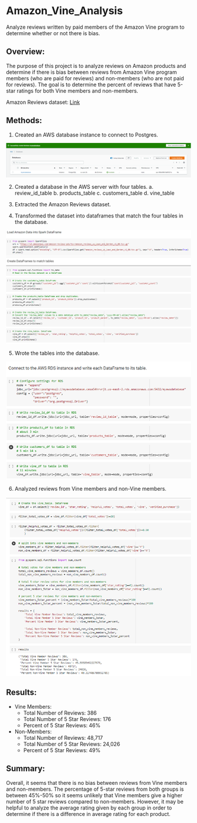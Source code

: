 # Amazon_Vine_Analysis
Analyze reviews written by paid members of the Amazon Vine program to determine whether or not there is bias.

## Overview:
The purpose of this project is to analyze reviews on Amazon products and determine if there is bias between reviews from Amazon Vine program members (who are paid for reviews) and non-members (who are not paid for reviews). The goal is to determine the percent of reviews that have 5-star ratings for both Vine members and non-members.


Amazon Reviews dataset: [Link](https://s3.amazonaws.com/amazon-reviews-pds/tsv/amazon_reviews_us_Lawn_and_Garden_v1_00.tsv.gz)

## Methods:
1)	Created an AWS database instance to connect to Postgres.
<img src="https://github.com/eoweed/Amazon_Vine_Analysis/blob/main/Images/AWSdatabase.png"/>

2)	Created a database in the AWS server with four tables.
    a.	review_id_table
    b.	products_table
    c.	customers_table
    d.	vine_table

3)	Extracted the Amazon Reviews dataset.

4)	Transformed the dataset into dataframes that match the four tables in the database.
<img src="https://github.com/eoweed/Amazon_Vine_Analysis/blob/main/Images/CreateTables.png"/>

5)	Wrote the tables into the database.
<img src="https://github.com/eoweed/Amazon_Vine_Analysis/blob/main/Images/WriteTables_to_Database.png"/>

6)	Analyzed reviews from Vine members and non-Vine members.
<img src="https://github.com/eoweed/Amazon_Vine_Analysis/blob/main/Images/Vine_vs_NonVine_Results.png"/>


## Results:
* Vine Members:
   * Total Number of Reviews: 386
   * Total Number of 5 Star Reviews: 176
   * Percent of 5 Star Reviews: 46%
* Non-Members:
   * Total Number of Reviews: 48,717
   * Total Number of 5 Star Reviews: 24,026
   * Percent of 5 Star Reviews: 49%


## Summary:
Overall, it seems that there is no bias between reviews from Vine members and non-members. The percentage of 5-star reviews from both groups is between 45%-50% so it seems unlikely that Vine members give a higher number of 5 star reviews compared to non-members. However, it may be helpful to analyze the average rating given by each group in order to determine if there is a difference in average rating for each product.
